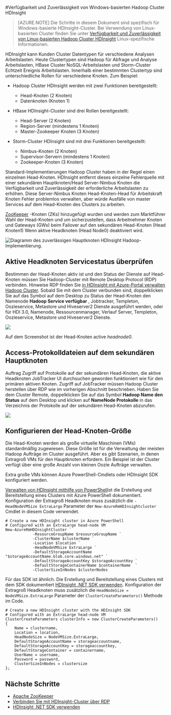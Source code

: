 <properties
    pageTitle="Verfügbarkeit von Hadoop Clustern in HDInsight | Microsoft Azure"
    description="HDInsight bringt hoch verfügbarer und zuverlässiger Cluster mit zusätzlicher Head-Knoten."
    services="hdinsight"
    tags="azure-portal"
    editor="cgronlun"
    manager="jhubbard"
    authors="mumian"
    documentationCenter=""/>

<tags
    ms.service="hdinsight"
    ms.workload="big-data"
    ms.tgt_pltfrm="na"
    ms.devlang="multiple"
    ms.topic="article"
    ms.date="10/21/2016"
    ms.author="jgao"/>


#<a name="availability-and-reliability-of-windows-based-hadoop-clusters-in-hdinsight"></a>Verfügbarkeit und Zuverlässigkeit von Windows-basierten Hadoop Cluster HDInsight


>[AZURE.NOTE] Die Schritte in diesem Dokument sind spezifisch für Windows-basierte HDInsight-Cluster. Bei Verwendung von Linux-basierten Cluster finden Sie unter [Verfügbarkeit und Zuverlässigkeit von Linux-basierten Hadoop Cluster HDInsight](hdinsight-high-availability-linux.md) Linux-spezifische Informationen.

HDInsight kann Kunden Cluster Datentypen für verschiedene Analysen Arbeitslasten. Heute Clustertypen sind Hadoop für Abfrage und Analyse Arbeitslasten, HBase Cluster NoSQL-Arbeitslasten und Storm-Cluster Echtzeit Ereignis Arbeitslasten. Innerhalb einer bestimmten Clustertyp sind unterschiedliche Rollen für verschiedene Knoten. Zum Beispiel:



- Hadoop Cluster HDInsight werden mit zwei Funktionen bereitgestellt:
    - Head-Knoten (2 Knoten)
    - Datenknoten (Knoten 1)

- HBase HDInsight-Cluster sind drei Rollen bereitgestellt:
    - Head-Server (2 Knoten)
    - Region-Server (mindestens 1 Knoten)
    - Master-Zookeeper Knoten (3 Knoten)

- Storm-Cluster HDInsight sind mit drei Funktionen bereitgestellt:
    - Nimbus-Knoten (2 Knoten)
    - Supervisor-Servern (mindestens 1 Knoten)
    - Zookeeper-Knoten (3 Knoten)

Standard-Implementierungen Hadoop Cluster haben in der Regel einen einzelnen Head-Knoten. HDInsight entfernt dieses einzelne Fehlerquelle mit einer sekundären Hauptknoten/Head Server-Nimbus Knoten die Verfügbarkeit und Zuverlässigkeit der erforderliche Arbeitslasten zu erhöhen. Diese Server-Nimbus Knoten Head-Knoten-Head für Arbeitskraft Knoten Fehler problemlos verwalten, aber würde Ausfälle von master Services auf dem Head-Knoten des Clusters zu arbeiten.


[ZooKeeper](http://zookeeper.apache.org/ ) -Knoten (ZKs) hinzugefügt wurden und werden zum Marktführer Wahl der Head-Knoten und um sicherzustellen, dass Arbeitnehmer Knoten und Gateways (GWs) beim Failover auf den sekundären Head-Knoten (Head Knoten1) Wenn aktive Headknoten (Head Node0) deaktiviert wird.

![Diagramm des zuverlässigen Hauptknoten HDInsight Hadoop-Implementierung.](./media/hdinsight-high-availability/hadoop.high.availability.architecture.diagram.png)




## <a name="check-active-head-node-service-status"></a>Aktive Headknoten Servicestatus überprüfen
Bestimmen der Head-Knoten aktiv ist und den Status der Dienste auf Head-Knoten müssen Sie Hadoop-Cluster mit Remote Desktop Protocol (RDP) verbinden. Hinweise RDP finden Sie [in HDInsight mit Azure-Portal verwalten Hadoop Cluster](hdinsight-administer-use-management-portal.md#connect-to-hdinsight-clusters-by-using-rdp). Sobald Sie mit dem Cluster verbunden sind, doppelklicken Sie auf das Symbol auf dem Desktop zu Status der Head-Knoten den Namenode **Hadoop Service verfügbar** , Jobtracker, Templeton, Oozieservice, Metastore und Hiveserver2 Dienste ausgeführt werden, oder für HDI 3.0, Namenode, Ressourcenmanager, Verlauf Server, Templeton, Oozieservice, Metastore und Hiveserver2 Dienste.

![](./media/hdinsight-high-availability/Hadoop.Service.Availability.Status.png)

Auf dem Screenshot ist der Head-Knoten active *headnode0*.

## <a name="access-log-files-on-the-secondary-head-node"></a>Access-Protokolldateien auf dem sekundären Hauptknoten

Auftrag Zugriff auf Protokolle auf der sekundären Head-Knoten, die aktive Headknoten JobTracker UI durchsuchen geworden funktioniert wie für den primären aktiven Knoten. Zugriff auf JobTracker müssen Hadoop Cluster herstellen über RDP wie im vorherigen Abschnitt beschrieben. Haben Sie dem Cluster Remote, doppelklicken Sie auf das Symbol **Hadoop Name den Status** auf dem Desktop und klicken auf **NameNode Protokolle** in das Verzeichnis der Protokolle auf der sekundären Head-Knoten abzurufen.

![](./media/hdinsight-high-availability/Hadoop.Head.Node.Log.Files.png)


## <a name="configure-head-node-size"></a>Konfigurieren der Head-Knoten-Größe
Die Head-Knoten werden als große virtuelle Maschinen (VMs) standardmäßig zugewiesen. Diese Größe ist für die Verwaltung der meisten Hadoop Aufträge im Cluster ausgeführt. Aber es gibt Szenarien, in denen Extragroß VMs für den Hauptknoten erfordern. Ein Beispiel ist der Cluster verfügt über eine große Anzahl von kleinen Oozie Aufträge verwalten.

Extra große VMs können Azure PowerShell-Cmdlets oder HDInsight SDK konfiguriert werden.

[Verwalten von HDInsight mithilfe von PowerShell](hdinsight-administer-use-powershell.md)ist die Erstellung und Bereitstellung eines Clusters mit Azure PowerShell dokumentiert. Konfiguration der Extragroß Headknoten muss zusätzlich die `-HeadNodeVMSize ExtraLarge` Parameter der `New-AzureRmHDInsightcluster` Cmdlet in diesem Code verwendet.

    # Create a new HDInsight cluster in Azure PowerShell
    # Configured with an ExtraLarge head-node VM
    New-AzureRmHDInsightCluster `
                -ResourceGroupName $resourceGroupName `
                -ClusterName $clusterName ` 
                -Location $location `
                -HeadNodeVMSize ExtraLarge `
                -DefaultStorageAccountName "$storageAccountName.blob.core.windows.net" `
                -DefaultStorageAccountKey $storageAccountKey `
                -DefaultStorageContainerName $containerName  `
                -ClusterSizeInNodes $clusterNodes

Für das SDK ist ähnlich. Die Erstellung und Bereitstellung eines Clusters mit dem SDK dokumentiert [HDInsight .NET SDK verwenden](hdinsight-provision-clusters.md#sdk). Konfiguration der Extragroß Headknoten muss zusätzlich die `HeadNodeSize = NodeVMSize.ExtraLarge` Parameter der `ClusterCreateParameters()` Methode im Code.

    # Create a new HDInsight cluster with the HDInsight SDK
    # Configured with an ExtraLarge head-node VM
    ClusterCreateParameters clusterInfo = new ClusterCreateParameters()
    {
        Name = clustername,
        Location = location,
        HeadNodeSize = NodeVMSize.ExtraLarge,
        DefaultStorageAccountName = storageaccountname,
        DefaultStorageAccountKey = storageaccountkey,
        DefaultStorageContainer = containername,
        UserName = username,
        Password = password,
        ClusterSizeInNodes = clustersize
    };


## <a name="next-steps"></a>Nächste Schritte

- [Apache ZooKeeper](http://zookeeper.apache.org/ )
- [Verbinden Sie mit HDInsight-Cluster über RDP](hdinsight-administer-use-management-portal.md#rdp)
- [HDInsight .NET SDK verwenden](hdinsight-provision-clusters.md#sdk)
